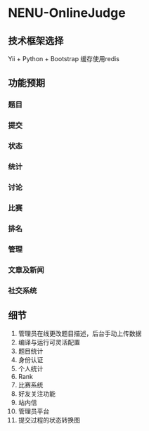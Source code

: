 # NENU-OnlineJudge

## 技术框架选择
Yii + Python + Bootstrap
缓存使用redis

## 功能预期
### 题目
### 提交
### 状态
### 统计
### 讨论
### 比赛
### 排名
### 管理
### 文章及新闻
### 社交系统

## 细节

1. 管理员在线更改题目描述，后台手动上传数据
2. 编译与运行可灵活配置
3. 题目统计
4. 身份认证
4. 个人统计
5. Rank
6. 比赛系统
7. 好友关注功能
8. 站内信
9. 管理员平台
10. 提交过程的状态转换图